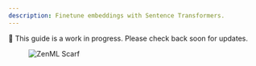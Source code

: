 ```yaml
---
description: Finetune embeddings with Sentence Transformers.
---
```


🚧 This guide is a work in progress. Please check back soon for updates.

<!-- For scarf -->
<figure><img alt="ZenML Scarf" referrerpolicy="no-referrer-when-downgrade" src="https://static.scarf.sh/a.png?x-pxid=f0b4f458-0a54-4fcd-aa95-d5ee424815bc" /></figure>


